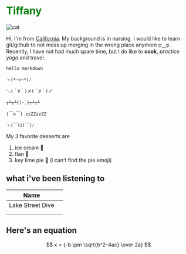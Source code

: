 # <span style="color:green">Tiffany
![cat](https://media.tenor.com/BSM3ZfEkSH8AAAAC/cat-aesthetic.gif=250x400)
        
Hi, I'm from [California](https://www.youtube.com/watch?v=wq-S8CIU7VA). My background is in nursing. I would like to learn git/github to not mess up merging in the wrong place anymore ಥ‿ಥ . Recently, I have not had much spare time, but I do like to **cook**, *practice yoga* and travel. 

`hello markdown`

```
ヽ(*⌒▽⌒*)ﾉ

＼(＾∀＾)メ(＾∀＾)ノ

┬┴┬┴┤(･_├┬┴┬┴

(￣o￣) zzZZzzZZ

ヽ(￣(ｴ)￣)ﾉ

```

My 3 favorite desserts are
   1. ice cream :icecream: 
   2. flan :custard: 
   3. key lime pie :cake: (i can't find the pie emoji)

## what i've been listening to ##
|  Name |      |
|-------|-----------|
| Lake Street Dive  |  |
|  |  |
|  |  |

## Here's an equation
$$ x = {-b \pm \sqrt{b^2-4ac} \over 2a} $$
